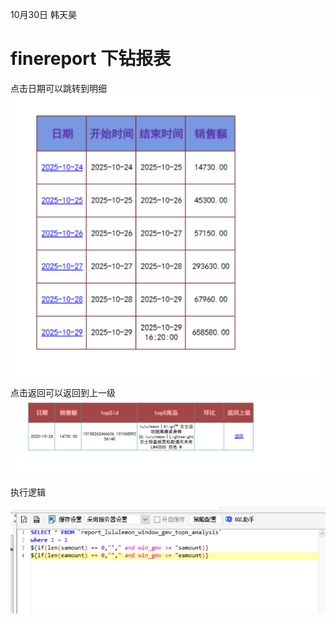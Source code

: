 10月30日 韩天昊
# finereport 下钻报表

点击日期可以跳转到明细
![img.png](img/img.png)

点击返回可以返回到上一级
![](img/QQ_1761832845125.png)

执行逻辑

![](img/QQ_1761832910307.png)

